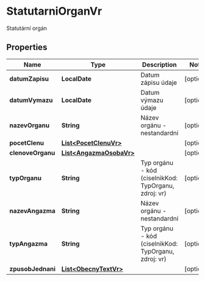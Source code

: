 

# StatutarniOrganVr

Statutární orgán

## Properties

| Name | Type | Description | Notes |
|------------ | ------------- | ------------- | -------------|
|**datumZapisu** | **LocalDate** | Datum zápisu údaje |  [optional] |
|**datumVymazu** | **LocalDate** | Datum výmazu údaje |  [optional] |
|**nazevOrganu** | **String** | Název orgánu - nestandardní |  [optional] |
|**pocetClenu** | [**List&lt;PocetClenuVr&gt;**](PocetClenuVr.md) |  |  [optional] |
|**clenoveOrganu** | [**List&lt;AngazmaOsobaVr&gt;**](AngazmaOsobaVr.md) |  |  [optional] |
|**typOrganu** | **String** | Typ orgánu - kód (ciselnikKod: TypOrganu, zdroj: vr)  |  [optional] |
|**nazevAngazma** | **String** | Název orgánu - nestandardní |  [optional] |
|**typAngazma** | **String** | Typ orgánu - kód (ciselnikKod: TypOrganu, zdroj: vr)  |  [optional] |
|**zpusobJednani** | [**List&lt;ObecnyTextVr&gt;**](ObecnyTextVr.md) |  |  [optional] |



